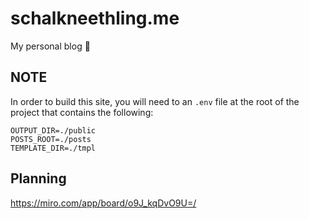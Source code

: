 # schalkneethling.me

My personal blog 🤘

## NOTE

In order to build this site, you will need to an `.env` file at the root of the project that contains the following:

```
OUTPUT_DIR=./public
POSTS_ROOT=./posts
TEMPLATE_DIR=./tmpl
```

## Planning

https://miro.com/app/board/o9J_kqDvO9U=/
